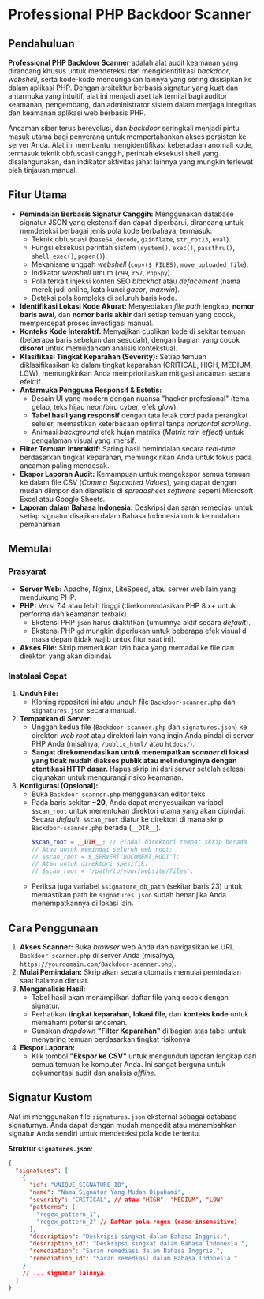 # Professional PHP Backdoor Scanner

## Pendahuluan

**Professional PHP Backdoor Scanner** adalah alat audit keamanan yang dirancang khusus untuk mendeteksi dan mengidentifikasi *backdoor*, *webshell*, serta kode-kode mencurigakan lainnya yang sering disisipkan ke dalam aplikasi PHP. Dengan arsitektur berbasis signatur yang kuat dan antarmuka yang intuitif, alat ini menjadi aset tak ternilai bagi auditor keamanan, pengembang, dan administrator sistem dalam menjaga integritas dan keamanan aplikasi web berbasis PHP.

Ancaman siber terus berevolusi, dan *backdoor* seringkali menjadi pintu masuk utama bagi penyerang untuk mempertahankan akses persisten ke server Anda. Alat ini membantu mengidentifikasi keberadaan anomali kode, termasuk teknik obfuscasi canggih, perintah eksekusi shell yang disalahgunakan, dan indikator aktivitas jahat lainnya yang mungkin terlewat oleh tinjauan manual.

## Fitur Utama

* **Pemindaian Berbasis Signatur Canggih:** Menggunakan database signatur JSON yang ekstensif dan dapat diperbarui, dirancang untuk mendeteksi berbagai jenis pola kode berbahaya, termasuk:
    * Teknik obfuscasi (`base64_decode`, `gzinflate`, `str_rot13`, `eval`).
    * Fungsi eksekusi perintah sistem (`system()`, `exec()`, `passthru()`, `shell_exec()`, `popen()`).
    * Mekanisme unggah *webshell* (`copy($_FILES)`, `move_uploaded_file`).
    * Indikator *webshell* umum (`c99`, `r57`, `PhpSpy`).
    * Pola terkait injeksi konten SEO *blackhat* atau *defacement* (nama merek judi online, kata kunci *gacor*, *maxwin*).
    * Deteksi pola kompleks di seluruh baris kode.
* **Identifikasi Lokasi Kode Akurat:** Menyediakan *file path* lengkap, **nomor baris awal**, dan **nomor baris akhir** dari setiap temuan yang cocok, mempercepat proses investigasi manual.
* **Konteks Kode Interaktif:** Menyajikan cuplikan kode di sekitar temuan (beberapa baris sebelum dan sesudah), dengan bagian yang cocok **disorot** untuk memudahkan analisis kontekstual.
* **Klasifikasi Tingkat Keparahan (Severity):** Setiap temuan diklasifikasikan ke dalam tingkat keparahan (CRITICAL, HIGH, MEDIUM, LOW), memungkinkan Anda memprioritaskan mitigasi ancaman secara efektif.
* **Antarmuka Pengguna Responsif & Estetis:**
    * Desain UI yang modern dengan nuansa "hacker profesional" (tema gelap, teks hijau neon/biru cyber, efek *glow*).
    * **Tabel hasil yang responsif** dengan tata letak *card* pada perangkat seluler, memastikan keterbacaan optimal tanpa *horizontal scrolling*.
    * Animasi *background* efek hujan matriks (*Matrix rain effect*) untuk pengalaman visual yang imersif.
* **Filter Temuan Interaktif:** Saring hasil pemindaian secara *real-time* berdasarkan tingkat keparahan, memungkinkan Anda untuk fokus pada ancaman paling mendesak.
* **Ekspor Laporan Audit:** Kemampuan untuk mengekspor semua temuan ke dalam file CSV (*Comma Separated Values*), yang dapat dengan mudah diimpor dan dianalisis di *spreadsheet software* seperti Microsoft Excel atau Google Sheets.
* **Laporan dalam Bahasa Indonesia:** Deskripsi dan saran remediasi untuk setiap signatur disajikan dalam Bahasa Indonesia untuk kemudahan pemahaman.

## Memulai

### Prasyarat

* **Server Web:** Apache, Nginx, LiteSpeed, atau server web lain yang mendukung PHP.
* **PHP:** Versi 7.4 atau lebih tinggi (direkomendasikan PHP 8.x+ untuk performa dan keamanan terbaik).
    * Ekstensi PHP `json` harus diaktifkan (umumnya aktif secara *default*).
    * Ekstensi PHP `gd` mungkin diperlukan untuk beberapa efek visual di masa depan (tidak wajib untuk fitur saat ini).
* **Akses File:** Skrip memerlukan izin baca yang memadai ke file dan direktori yang akan dipindai.

### Instalasi Cepat

1.  **Unduh File:**
    * Kloning repositori ini atau unduh file `Backdoor-scanner.php` dan `signatures.json` secara manual.
2.  **Tempatkan di Server:**
    * Unggah kedua file (`Backdoor-scanner.php` dan `signatures.json`) ke direktori *web root* atau direktori lain yang ingin Anda pindai di server PHP Anda (misalnya, `/public_html/` atau `htdocs/`).
    * **Sangat direkomendasikan untuk menempatkan *scanner* di lokasi yang tidak mudah diakses publik atau melindunginya dengan otentikasi HTTP dasar.** Hapus skrip ini dari server setelah selesai digunakan untuk mengurangi risiko keamanan.
3.  **Konfigurasi (Opsional):**
    * Buka `Backdoor-scanner.php` menggunakan editor teks.
    * Pada baris sekitar **~20**, Anda dapat menyesuaikan variabel `$scan_root` untuk menentukan direktori utama yang akan dipindai. Secara *default*, `$scan_root` diatur ke direktori di mana skrip `Backdoor-scanner.php` berada (`__DIR__`).
        ```php
        $scan_root = __DIR__; // Pindai direktori tempat skrip berada
        // Atau untuk memindai seluruh web root:
        // $scan_root = $_SERVER['DOCUMENT_ROOT'];
        // Atau untuk direktori spesifik:
        // $scan_root = '/path/to/your/website/files';
        ```
    * Periksa juga variabel `$signature_db_path` (sekitar baris 23) untuk memastikan path ke `signatures.json` sudah benar jika Anda menempatkannya di lokasi lain.

## Cara Penggunaan

1.  **Akses Scanner:** Buka *browser* web Anda dan navigasikan ke URL `Backdoor-scanner.php` di server Anda (misalnya, `https://yourdomain.com/Backdoor-scanner.php`).
2.  **Mulai Pemindaian:** Skrip akan secara otomatis memulai pemindaian saat halaman dimuat.
3.  **Menganalisis Hasil:**
    * Tabel hasil akan menampilkan daftar file yang cocok dengan signatur.
    * Perhatikan **tingkat keparahan**, **lokasi file**, dan **konteks kode** untuk memahami potensi ancaman.
    * Gunakan *dropdown* **"Filter Keparahan"** di bagian atas tabel untuk menyaring temuan berdasarkan tingkat risikonya.
4.  **Ekspor Laporan:**
    * Klik tombol **"Ekspor ke CSV"** untuk mengunduh laporan lengkap dari semua temuan ke komputer Anda. Ini sangat berguna untuk dokumentasi audit dan analisis *offline*.

## Signatur Kustom

Alat ini menggunakan file `signatures.json` eksternal sebagai database signaturnya. Anda dapat dengan mudah mengedit atau menambahkan signatur Anda sendiri untuk mendeteksi pola kode tertentu.

**Struktur `signatures.json`:**

```json
{
  "signatures": [
    {
      "id": "UNIQUE_SIGNATURE_ID",
      "name": "Nama Signatur Yang Mudah Dipahami",
      "severity": "CRITICAL", // atau "HIGH", "MEDIUM", "LOW"
      "patterns": [
        "regex_pattern_1",
        "regex_pattern_2" // Daftar pola regex (case-insensitive)
      ],
      "description": "Deskripsi singkat dalam Bahasa Inggris.",
      "description_id": "Deskripsi singkat dalam Bahasa Indonesia.",
      "remediation": "Saran remediasi dalam Bahasa Inggris.",
      "remediation_id": "Saran remediasi dalam Bahasa Indonesia."
    }
    // ... signatur lainnya
  ]
}
